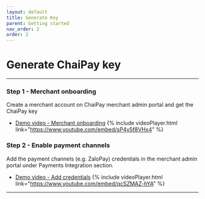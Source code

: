 ```yaml
---
layout: default
title: Generate Key
parent: Getting started
nav_order: 2
order: 2
---
```


# Generate ChaiPay key
---

### Step 1 - Merchant onboarding

Create a merchant account on ChaiPay merchant admin portal and get the ChaiPay key

- [Demo video - Merchant onboarding](https://youtu.be/sP4y5f8VHx4)
{% include videoPlayer.html link="https://www.youtube.com/embed/sP4y5f8VHx4" %}

### Step 2 - Enable payment channels

Add the payment channels (e.g. ZaloPay) credentials in the merchant admin portal under Payments Integration section.

- [Demo video - Add credentials](https://youtu.be/qcSZMAZ-hYA)
{% include videoPlayer.html link="https://www.youtube.com/embed/qcSZMAZ-hYA" %}
---
